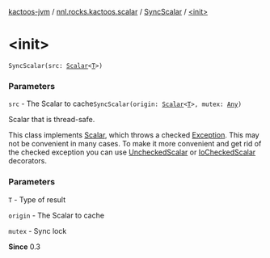 [kactoos-jvm](../../index.md) / [nnl.rocks.kactoos.scalar](../index.md) / [SyncScalar](index.md) / [&lt;init&gt;](./-init-.md)

# &lt;init&gt;

`SyncScalar(src: `[`Scalar`](../../nnl.rocks.kactoos/-scalar/index.md)`<`[`T`](index.md#T)`>)`

### Parameters

`src` - The Scalar to cache`SyncScalar(origin: `[`Scalar`](../../nnl.rocks.kactoos/-scalar/index.md)`<`[`T`](index.md#T)`>, mutex: `[`Any`](https://kotlinlang.org/api/latest/jvm/stdlib/kotlin/-any/index.html)`)`

Scalar that is thread-safe.

This class implements [Scalar](../../nnl.rocks.kactoos/-scalar/index.md), which throws a checked
[Exception](https://kotlinlang.org/api/latest/jvm/stdlib/kotlin/-exception/index.html). This may not be convenient in many cases. To make
it more convenient and get rid of the checked exception you can
use [UncheckedScalar](../-unchecked-scalar/index.md) or [IoCheckedScalar](../-io-checked-scalar/index.md) decorators.

### Parameters

`T` - Type of result

`origin` - The Scalar to cache

`mutex` - Sync lock

**Since**
0.3

